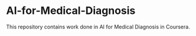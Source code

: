 # AI-for-Medical-Diagnosis
This repository contains work done in AI for Medical Diagnosis in Coursera.

